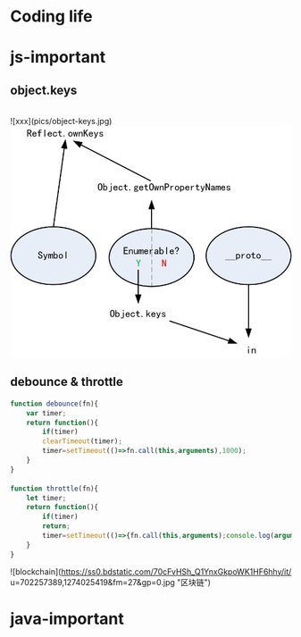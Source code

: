 Coding life
===
# js-important
## object.keys
<br/>
![xxx](pics/object-keys.jpg)
<img src="pics/object-keys.jpg" width="600px"/>

## debounce & throttle
```javascript
function debounce(fn){
    var timer;
    return function(){
        if(timer) 
        clearTimeout(timer);
        timer=setTimeout(()=>fn.call(this,arguments),1000);
    }
}

function throttle(fn){
    let timer;
    return function(){
        if(timer) 
        return;
        timer=setTimeout(()=>{fn.call(this,arguments);console.log(arguments);timer=null;},1000);
    }
}
```
![blockchain](https://ss0.bdstatic.com/70cFvHSh_Q1YnxGkpoWK1HF6hhy/it/
u=702257389,1274025419&fm=27&gp=0.jpg "区块链")

# java-important